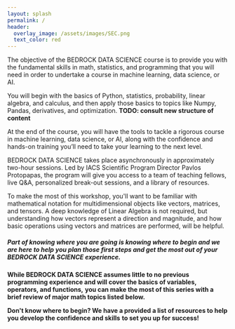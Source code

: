 ```yaml
---
layout: splash
permalink: /
header: 
  overlay_image: /assets/images/SEC.png
  text_color: red
---
```


<style>
  .graph {
    width: 500px;
  }
</style>

The objective of the BEDROCK DATA SCIENCE course is to provide you with the fundamental skills in math, statistics, and programming that you will need in order to undertake a course in machine learning, data science, or AI.


You will begin with the basics of Python, statistics, probability, linear algebra, and calculus, and then apply those basics to topics like Numpy, Pandas, derivatives, and optimization.  **TODO: consult new structure of content**

At the end of the course, you will have the tools to tackle a rigorous course in machine learning, data science, or AI, along with the confidence and hands-on training you’ll need to take your learning to the next level.

BEDROCK DATA SCIENCE takes place asynchronously in approximately two-hour sessions. Led by IACS Scientific Program Director Pavlos Protopapas, the program will give you access to a team of teaching fellows, live Q\&A, personalized break-out sessions, and a library of resources. 

To make the most of this workshop, you'll want to be familiar with mathematical notation for multidimensional objects like vectors, matrices, and tensors. A deep knowledge of Linear Algebra is not required, but understanding how vectors represent a direction and magnitude, and how basic operations using vectors and matrices are performed, will be helpful.



##### Part of knowing where you are going is knowing where to begin and we are here to help you plan those first steps and get the most out of your BEDROCK DATA SCIENCE experience. 

**While BEDROCK DATA SCIENCE assumes little to no previous programming experience and will cover the basics of variables, operators, and functions,** **you can make the most of this series with a brief review of major math topics listed below.** 

**Don't know where to begin? We have a provided a list of resources to help you develop the confidence and skills** **to set you up for success!**

